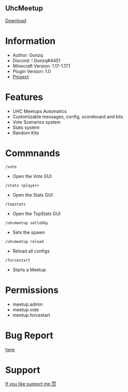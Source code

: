 ## UhcMeetup
[Download](https://www.spigotmc.org/resources/uhc-meetup-1-17.107429/)

# Information
- Author: Gonzq
- Discord: ! Gonzq#4451
- Minecraft Version: 1.17-1.17.1
- Plugin Version: 1.0
- [Proyect](https://github.com/users/asdjajalol/projects/2)

# Features
* UHC Meetups Automatics
* Customizable messages, config, scoreboard and kits
* Vote Scenarios system
* Stats system
* Random Kits

# Commnands
```/vote```
- Open the Vote GUI

```/stats <player>```
- Open the Stats GUI

```/topstats```
- Open the TopStats GUI

```/uhcmeetup setlobby```
- Sets the spawn

```/uhcmeetup reload```
- Reload all configs

```/forcestart```
- Starts a Meetup
# Permissions
- meetup.admin
- meetup.vote
- meetup.forcestart

# Bug Report
[here](https://github.com/asdjajalol/UhcMeetup/issues)
# Support
[If you like support me :innocent:](https://paypal.me/gonzq1)
